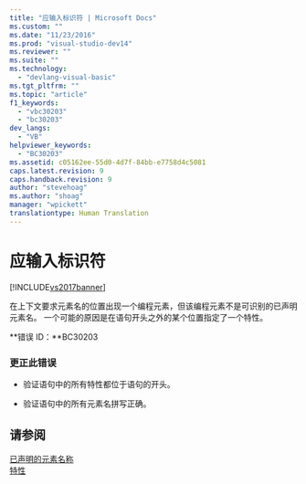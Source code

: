 ```yaml
---
title: "应输入标识符 | Microsoft Docs"
ms.custom: ""
ms.date: "11/23/2016"
ms.prod: "visual-studio-dev14"
ms.reviewer: ""
ms.suite: ""
ms.technology: 
  - "devlang-visual-basic"
ms.tgt_pltfrm: ""
ms.topic: "article"
f1_keywords: 
  - "vbc30203"
  - "bc30203"
dev_langs: 
  - "VB"
helpviewer_keywords: 
  - "BC30203"
ms.assetid: c05162ee-55d0-4d7f-84bb-e7758d4c5081
caps.latest.revision: 9
caps.handback.revision: 9
author: "stevehoag"
ms.author: "shoag"
manager: "wpickett"
translationtype: Human Translation
---
```

# 应输入标识符
[!INCLUDE[vs2017banner](../../../csharp/includes/vs2017banner.md)]

在上下文要求元素名的位置出现一个编程元素，但该编程元素不是可识别的已声明元素名。  一个可能的原因是在语句开头之外的某个位置指定了一个特性。  
  
 **错误 ID：**BC30203  
  
### 更正此错误  
  
-   验证语句中的所有特性都位于语句的开头。  
  
-   验证语句中的所有元素名拼写正确。  
  
## 请参阅  
 [已声明的元素名称](../../../visual-basic/programming-guide/language-features/declared-elements/declared-element-names.md)   
 [特性](../Topic/Attributes%20\(C%23%20and%20Visual%20Basic\).md)
